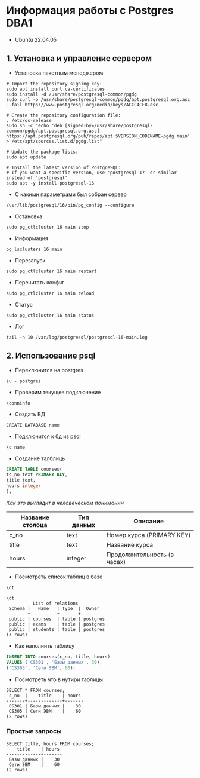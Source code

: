 # Информация работы с Postgres DBA1
* Ubuntu 22.04.05
## 1. Установка и управление сервером
- Установка пакетным менеджером
```
# Import the repository signing key:
sudo apt install curl ca-certificates
sudo install -d /usr/share/postgresql-common/pgdg
sudo curl -o /usr/share/postgresql-common/pgdg/apt.postgresql.org.asc --fail https://www.postgresql.org/media/keys/ACCC4CF8.asc

# Create the repository configuration file:
. /etc/os-release
sudo sh -c "echo 'deb [signed-by=/usr/share/postgresql-common/pgdg/apt.postgresql.org.asc] https://apt.postgresql.org/pub/repos/apt $VERSION_CODENAME-pgdg main' > /etc/apt/sources.list.d/pgdg.list"

# Update the package lists:
sudo apt update

# Install the latest version of PostgreSQL:
# If you want a specific version, use 'postgresql-17' or similar instead of 'postgresql'
sudo apt -y install postgresql-16
```
- C какими параметрами был собран сервер
```
/usr/lib/postgresql/16/bin/pg_config --configure
```

- Остановка
```
sudo pg_ctlcluster 16 main stop
```
- Информация
```
pg_lsclusters 16 main
```
- Перезапуск
```
sudo pg_ctlcluster 16 main restart
```
- Перечитать конфиг
```
sudo pg_ctlcluster 16 main reload
```
- Статус
```
sudo pg_ctlcluster 16 main status
```
- Лог
```
tail -n 10 /var/log/postgresql/postgresql-16-main.log
```
## 2. Использование psql
- Переключится на postgres
```
su - postgres
```
- Проверим текущее подключение
```
\conninfo
```
- Создать БД
```
CREATE DATABASE name
```
- Подключится к бд из psql
```
\c name
```
- Создание талблицы
```sql
CREATE TABLE courses(
tc_no text PRIMARY KEY,
title text,
hours integer
);
```
*Как это выглядит в человеческом понимании*


| Название столбца | Тип данных | Описание                     |
|------------------|------------|------------------------------|
| c_no             | text       | Номер курса (PRIMARY KEY)    |
| title            | text       | Название курса               |
| hours            | integer    | Продолжительность (в часах)  |


- Посмотреть список таблиц в базе
```
\dt
```
```
\dt
          List of relations
 Schema |   Name   | Type  |  Owner   
--------+----------+-------+----------
 public | courses  | table | postgres
 public | exams    | table | postgres
 public | students | table | postgres
(3 rows)
```
- Как наполнить таблицу
```sql
INSERT INTO courses(c_no, title, hours)
VALUES ('CS301', 'Базы данных', 30),
('CS305', 'Сети ЭВМ', 60);
```

- Посмотреть что в нутири таблицы
```
SELECT * FROM courses;
 c_no  |    title    | hours 
-------+-------------+-------
 CS301 | Базы данных |    30
 CS305 | Сети ЭВМ    |    60
(2 rows)
```
### Простые запросы
```
SELECT title, hours FROM courses;
    title    | hours 
-------------+-------
 Базы данных |    30
 Сети ЭВМ    |    60
(2 rows)
```